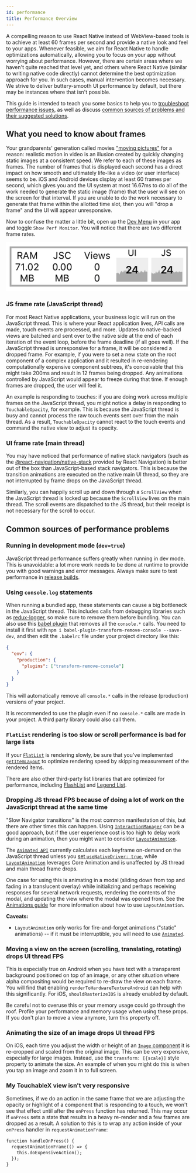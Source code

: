 ```yaml
---
id: performance
title: Performance Overview
---
```


A compelling reason to use React Native instead of WebView-based tools is to achieve at least 60 frames per second and provide a native look and feel to your apps. Whenever feasible, we aim for React Native to handle optimizations automatically, allowing you to focus on your app without worrying about performance. However, there are certain areas where we haven't quite reached that level yet, and others where React Native (similar to writing native code directly) cannot determine the best optimization approach for you. In such cases, manual intervention becomes necessary. We strive to deliver buttery-smooth UI performance by default, but there may be instances where that isn't possible.

This guide is intended to teach you some basics to help you to [troubleshoot performance issues](profiling.md), as well as discuss [common sources of problems and their suggested solutions](performance.md#common-sources-of-performance-problems).

## What you need to know about frames

Your grandparents' generation called movies ["moving pictures"](https://www.youtube.com/watch?v=F1i40rnpOsA) for a reason: realistic motion in video is an illusion created by quickly changing static images at a consistent speed. We refer to each of these images as frames. The number of frames that is displayed each second has a direct impact on how smooth and ultimately life-like a video (or user interface) seems to be. iOS and Android devices display at least 60 frames per second, which gives you and the UI system at most 16.67ms to do all of the work needed to generate the static image (frame) that the user will see on the screen for that interval. If you are unable to do the work necessary to generate that frame within the allotted time slot, then you will "drop a frame" and the UI will appear unresponsive.

Now to confuse the matter a little bit, open up the [Dev Menu](debugging.md#opening-the-dev-menu) in your app and toggle `Show Perf Monitor`. You will notice that there are two different frame rates.

![Performance Monitor screenshot](/docs/assets/PerfUtil.png)

### JS frame rate (JavaScript thread)

For most React Native applications, your business logic will run on the JavaScript thread. This is where your React application lives, API calls are made, touch events are processed, and more. Updates to native-backed views are batched and sent over to the native side at the end of each iteration of the event loop, before the frame deadline (if all goes well). If the JavaScript thread is unresponsive for a frame, it will be considered a dropped frame. For example, if you were to set a new state on the root component of a complex application and it resulted in re-rendering computationally expensive component subtrees, it's conceivable that this might take 200ms and result in 12 frames being dropped. Any animations controlled by JavaScript would appear to freeze during that time. If enough frames are dropped, the user will feel it.

An example is responding to touches: if you are doing work across multiple frames on the JavaScript thread, you might notice a delay in responding to `TouchableOpacity`, for example. This is because the JavaScript thread is busy and cannot process the raw touch events sent over from the main thread. As a result, `TouchableOpacity` cannot react to the touch events and command the native view to adjust its opacity.

### UI frame rate (main thread)

You may have noticed that performance of native stack navigators (such as the [@react-navigation/native-stack](https://reactnavigation.org/docs/native-stack-navigator) provided by React Navigation) is better out of the box than JavaScript-based stack navigators. This is because the transition animations are executed on the native main UI thread, so they are not interrupted by frame drops on the JavaScript thread.

Similarly, you can happily scroll up and down through a `ScrollView` when the JavaScript thread is locked up because the `ScrollView` lives on the main thread. The scroll events are dispatched to the JS thread, but their receipt is not necessary for the scroll to occur.

## Common sources of performance problems

### Running in development mode (`dev=true`)

JavaScript thread performance suffers greatly when running in dev mode. This is unavoidable: a lot more work needs to be done at runtime to provide you with good warnings and error messages. Always make sure to test performance in [release builds](running-on-device.md#building-your-app-for-production).

### Using `console.log` statements

When running a bundled app, these statements can cause a big bottleneck in the JavaScript thread. This includes calls from debugging libraries such as [redux-logger](https://github.com/evgenyrodionov/redux-logger), so make sure to remove them before bundling. You can also use this [babel plugin](https://babeljs.io/docs/plugins/transform-remove-console/) that removes all the `console.*` calls. You need to install it first with `npm i babel-plugin-transform-remove-console --save-dev`, and then edit the `.babelrc` file under your project directory like this:

```json
{
  "env": {
    "production": {
      "plugins": ["transform-remove-console"]
    }
  }
}
```

This will automatically remove all `console.*` calls in the release (production) versions of your project.

It is recommended to use the plugin even if no `console.*` calls are made in your project. A third party library could also call them.

### `FlatList` rendering is too slow or scroll performance is bad for large lists

If your [`FlatList`](flatlist.md) is rendering slowly, be sure that you've implemented [`getItemLayout`](flatlist.md#getitemlayout) to optimize rendering speed by skipping measurement of the rendered items.

There are also other third-party list libraries that are optimized for performance, including [FlashList](https://github.com/shopify/flash-list) and [Legend List](https://github.com/legendapp/legend-list).

### Dropping JS thread FPS because of doing a lot of work on the JavaScript thread at the same time

"Slow Navigator transitions" is the most common manifestation of this, but there are other times this can happen. Using [`InteractionManager`](interactionmanager.md) can be a good approach, but if the user experience cost is too high to delay work during an animation, then you might want to consider [`LayoutAnimation`](layoutanimation.md).

The [`Animated API`](animated.md) currently calculates each keyframe on-demand on the JavaScript thread unless you [set `useNativeDriver: true`](/blog/2017/02/14/using-native-driver-for-animated#how-do-i-use-this-in-my-app), while [`LayoutAnimation`](layoutanimation.md) leverages Core Animation and is unaffected by JS thread and main thread frame drops.

One case for using this is animating in a modal (sliding down from top and fading in a translucent overlay) while initializing and perhaps receiving responses for several network requests, rendering the contents of the modal, and updating the view where the modal was opened from. See the [Animations guide](animations.md) for more information about how to use `LayoutAnimation`.

**Caveats:**

- `LayoutAnimation` only works for fire-and-forget animations ("static" animations) -- if it must be interruptible, you will need to use [`Animated`](animated.md).

### Moving a view on the screen (scrolling, translating, rotating) drops UI thread FPS

This is especially true on Android when you have text with a transparent background positioned on top of an image, or any other situation where alpha compositing would be required to re-draw the view on each frame. You will find that enabling `renderToHardwareTextureAndroid` can help with this significantly. For iOS, `shouldRasterizeIOS` is already enabled by default.

Be careful not to overuse this or your memory usage could go through the roof. Profile your performance and memory usage when using these props. If you don't plan to move a view anymore, turn this property off.

### Animating the size of an image drops UI thread FPS

On iOS, each time you adjust the width or height of an [`Image` component](image.md) it is re-cropped and scaled from the original image. This can be very expensive, especially for large images. Instead, use the `transform: [{scale}]` style property to animate the size. An example of when you might do this is when you tap an image and zoom it in to full screen.

### My TouchableX view isn't very responsive

Sometimes, if we do an action in the same frame that we are adjusting the opacity or highlight of a component that is responding to a touch, we won't see that effect until after the `onPress` function has returned. This may occur if `onPress` sets a state that results in a heavy re-render and a few frames are dropped as a result. A solution to this is to wrap any action inside of your `onPress` handler in `requestAnimationFrame`:

```tsx
function handleOnPress() {
  requestAnimationFrame(() => {
    this.doExpensiveAction();
  });
}
```
